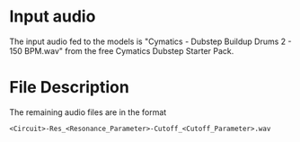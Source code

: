 # Input audio
The input audio fed to the models is "Cymatics - Dubstep Buildup Drums 2 - 150 BPM.wav" from the free Cymatics Dubstep Starter Pack.

# File Description
The remaining audio files are in the format

    <Circuit>-Res_<Resonance_Parameter>-Cutoff_<Cutoff_Parameter>.wav
